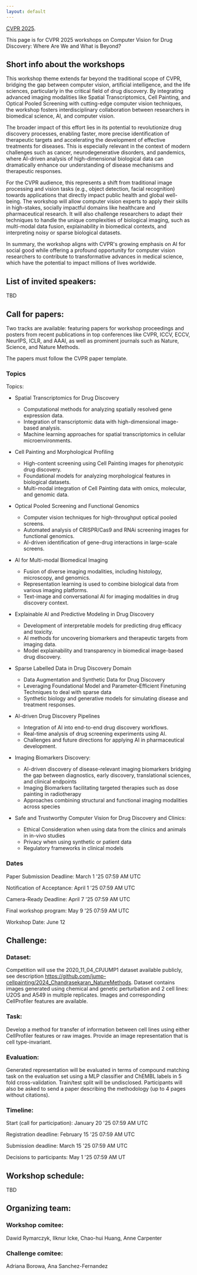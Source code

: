 ```yaml
---
layout: default
---
```


[CVPR 2025](https://cvpr.thecvf.com/Conferences/2025/Dates).

This page is for CVPR 2025 workshops on Computer Vision for Drug Discovery: Where Are We and What is Beyond?

## Short info about the workshops

This workshop theme extends far beyond the traditional scope of CVPR, bridging the gap between computer vision, artificial intelligence, and the life sciences, particularly in the critical field of drug discovery. By integrating advanced imaging modalities like Spatial Transcriptomics, Cell Painting, and Optical Pooled Screening with cutting-edge computer vision techniques, the workshop fosters interdisciplinary collaboration between researchers in biomedical science, AI, and computer vision.

The broader impact of this effort lies in its potential to revolutionize drug discovery processes, enabling faster, more precise identification of therapeutic targets and accelerating the development of effective treatments for diseases. This is especially relevant in the context of modern challenges such as cancer, neurodegenerative disorders, and pandemics, where AI-driven analysis of high-dimensional biological data can dramatically enhance our understanding of disease mechanisms and therapeutic responses.

For the CVPR audience, this represents a shift from traditional image processing and vision tasks (e.g., object detection, facial recognition) towards applications that directly impact public health and global well-being. The workshop will allow computer vision experts to apply their skills in high-stakes, socially impactful domains like healthcare and pharmaceutical research. It will also challenge researchers to adapt their techniques to handle the unique complexities of biological imaging, such as multi-modal data fusion, explainability in biomedical contexts, and interpreting noisy or sparse biological datasets.

In summary, the workshop aligns with CVPR's growing emphasis on AI for social good while offering a profound opportunity for computer vision researchers to contribute to transformative advances in medical science, which have the potential to impact millions of lives worldwide.

## List of invited speakers:

TBD

## Call for papers:
Two tracks are available: featuring papers for workshop proceedings and posters from recent publications in top conferences like CVPR, ICCV, ECCV, NeurIPS, ICLR, and AAAI, as well as prominent journals such as Nature, Science, and Nature Methods.

The papers must follow the CVPR paper template. 

### Topics

Topics:

* Spatial Transcriptomics for Drug Discovery
    * Computational methods for analyzing spatially resolved gene expression data.
    * Integration of transcriptomic data with high-dimensional image-based analysis.
    * Machine learning approaches for spatial transcriptomics in cellular microenvironments.

* Cell Painting and Morphological Profiling
    * High-content screening using Cell Painting images for phenotypic drug discovery.
    * Foundational models for analyzing morphological features in biological datasets.
    * Multi-modal integration of Cell Painting data with omics, molecular, and genomic data.

* Optical Pooled Screening and Functional Genomics
    * Computer vision techniques for high-throughput optical pooled screens.
    * Automated analysis of CRISPR/Cas9 and RNAi screening images for functional genomics.
    * AI-driven identification of gene-drug interactions in large-scale screens.

* AI for Multi-modal Biomedical Imaging
    * Fusion of diverse imaging modalities, including histology, microscopy, and genomics.
    * Representation learning is used to combine biological data from various imaging platforms.
    * Text-image and conversational AI for imaging modalities in drug discovery context.

* Explainable AI and Predictive Modeling in Drug Discovery
    * Development of interpretable models for predicting drug efficacy and toxicity.
    * AI methods for uncovering biomarkers and therapeutic targets from imaging data.
    * Model explainability and transparency in biomedical image-based drug discovery.

* Sparse Labelled Data in Drug Discovery Domain
    * Data Augmentation and Synthetic Data for Drug Discovery
    * Leveraging Foundational Model and Parameter-Efficient Finetuning Techniques to deal with sparse data 
    * Synthetic biology and generative models for simulating disease and treatment responses.

* AI-driven Drug Discovery Pipelines
    * Integration of AI into end-to-end drug discovery workflows.
    * Real-time analysis of drug screening experiments using AI.
    * Challenges and future directions for applying AI in pharmaceutical development.

* Imaging Biomarkers Discovery:
    * AI-driven discovery of disease-relevant imaging biomarkers bridging the gap between diagnostics, early discovery, translational sciences, and clinical endpoints 
    * Imaging Biomarkers facilitating targeted therapies such as dose painting in radiotherapy 
    * Approaches combining structural and functional imaging modalities across species

* Safe and Trustworthy Computer Vision for Drug Discovery and Clinics:
    * Ethical Consideration when using data from the clinics and animals in in-vivo studies
    * Privacy when using synthetic or patient data    
    * Regulatory frameworks in clinical models

### Dates

Paper Submission Deadline: March 1 '25 07:59 AM UTC

Notification of Acceptance: April 1 '25 07:59 AM UTC

Camera-Ready Deadline: April 7 '25 07:59 AM UTC

Final workshop program: May 9 '25 07:59 AM UTC

Workshop Date: June 12

## Challenge: 

### Dataset: 

Competition will use the 2020_11_04_CPJUMP1 dataset available publicly, see description https://github.com/jump-cellpainting/2024_Chandrasekaran_NatureMethods. Dataset contains images generated using chemical and genetic perturbation and 2 cell lines: U2OS and A549 in multiple replicates. Images and corresponding CellProfiler features are available.

### Task: 

Develop a method for transfer of information between cell lines using either CellProfiler features or raw images. Provide an image representation that is cell type-invariant.

### Evaluation: 

Generated representation will be evaluated in terms of compound matching task on the evaluation set using a MLP classifier and ChEMBL labels in 5 fold cross-validation. Train/test split will be undisclosed. Participants will also be asked to send a paper describing the methodology (up to 4 pages without citations).

### Timeline:

Start (call for participation): January 20 '25 07:59 AM UTC

Registration deadline: February 15 '25 07:59 AM UTC

Submission deadline: March 15 '25 07:59 AM UTC

Decisions to participants: May 1 '25 07:59 AM UT

## Workshop schedule:

TBD

## Organizing team:

### Workshop comitee:

Dawid Rymarczyk, Ilknur Icke, Chao-hui Huang, Anne Carpenter

### Challenge comitee:

Adriana Borowa, Ana Sanchez-Fernandez

